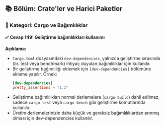 ## 📚 Bölüm: Crate'ler ve Harici Paketler  
### 🔹 Kategori: Cargo ve Bağımlılıklar  
#### ✅ Cevap 149: Geliştirme bağımlılıkları kullanımı

**Açıklama:**

- `Cargo.toml` dosyasındaki `dev-dependencies`, yalnızca geliştirme sırasında (ör. test veya benchmark) ihtiyaç duyulan bağımlılıklar için kullanılır.
- Bir geliştirme bağımlılığı eklemek için `[dev-dependencies]` bölümüne ekleme yapılır. Örnek:
  ```toml
  [dev-dependencies]
  pretty_assertions = "1.3"
  ```
- Geliştirme bağımlılıkları normal derlemelere (`cargo build`) dahil edilmez, sadece `cargo test` veya `cargo bench` gibi geliştirme komutlarında kullanılır.
- Üretim derlemelerinizin daha küçük ve gereksiz bağımlılıklardan arınmış olması için dev-dependencies kullanılır.
